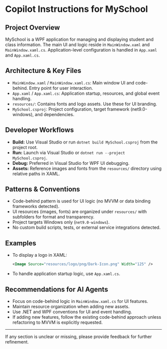 # Copilot Instructions for MySchool

## Project Overview
MySchool is a WPF application for managing and displaying student and class information. The main UI and logic reside in `MainWindow.xaml` and `MainWindow.xaml.cs`. Application-level configuration is handled in `App.xaml` and `App.xaml.cs`.

## Architecture & Key Files
- `MainWindow.xaml` / `MainWindow.xaml.cs`: Main window UI and code-behind. Entry point for user interaction.
- `App.xaml` / `App.xaml.cs`: Application startup, resources, and global event handling.
- `resources/`: Contains fonts and logo assets. Use these for UI branding.
- `MySchool.csproj`: Project configuration, target framework (net9.0-windows), and dependencies.

## Developer Workflows
- **Build:** Use Visual Studio or run `dotnet build MySchool.csproj` from the project root.
- **Run:** Launch via Visual Studio or `dotnet run --project MySchool.csproj`.
- **Debug:** Preferred in Visual Studio for WPF UI debugging.
- **Assets:** Reference images and fonts from the `resources/` directory using relative paths in XAML.

## Patterns & Conventions
- Code-behind pattern is used for UI logic (no MVVM or data binding frameworks detected).
- UI resources (images, fonts) are organized under `resources/` with subfolders for format and transparency.
- Project targets Windows only (`net9.0-windows`).
- No custom build scripts, tests, or external service integrations detected.

## Examples
- To display a logo in XAML:
  ```xml
  <Image Source="resources/logo/png/Dark-Icon.png" Width="125" />
  ```
- To handle application startup logic, use `App.xaml.cs`.

## Recommendations for AI Agents
- Focus on code-behind logic in `MainWindow.xaml.cs` for UI features.
- Maintain resource organization when adding new assets.
- Use .NET and WPF conventions for UI and event handling.
- If adding new features, follow the existing code-behind approach unless refactoring to MVVM is explicitly requested.

---
If any section is unclear or missing, please provide feedback for further refinement.
